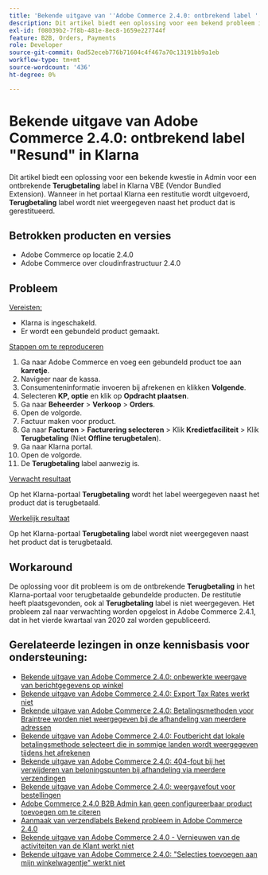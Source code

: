 ```yaml
---
title: 'Bekende uitgave van ''Adobe Commerce 2.4.0: ontbrekend label ''Refund'' in Klarna'
description: Dit artikel biedt een oplossing voor een bekend probleem in Admin voor een ontbrekend **Refund**-label in Klarna VBE (Bundled Extension van leverancier). Wanneer in het portaal Klarna een restitutie wordt uitgevoerd, wordt het label **Resund** niet weergegeven naast het product uit de bundel dat is terugbetaald.
exl-id: f08039b2-7f8b-481e-8ec8-1659e227744f
feature: B2B, Orders, Payments
role: Developer
source-git-commit: 0ad52eceb776b71604c4f467a70c13191bb9a1eb
workflow-type: tm+mt
source-wordcount: '436'
ht-degree: 0%

---
```


# Bekende uitgave van Adobe Commerce 2.4.0: ontbrekend label &quot;Resund&quot; in Klarna

Dit artikel biedt een oplossing voor een bekende kwestie in Admin voor een ontbrekende **Terugbetaling** label in Klarna VBE (Vendor Bundled Extension). Wanneer in het portaal Klarna een restitutie wordt uitgevoerd, **Terugbetaling** label wordt niet weergegeven naast het product dat is gerestitueerd.

## Betrokken producten en versies

* Adobe Commerce op locatie 2.4.0
* Adobe Commerce over cloudinfrastructuur 2.4.0

## Probleem

<u>Vereisten:</u>

* Klarna is ingeschakeld.
* Er wordt een gebundeld product gemaakt.

<u>Stappen om te reproduceren</u>

1. Ga naar Adobe Commerce en voeg een gebundeld product toe aan **karretje**.
1. Navigeer naar de kassa.
1. Consumenteninformatie invoeren bij afrekenen en klikken **Volgende**.
1. Selecteren **KP, optie** en klik op **Opdracht plaatsen**.
1. Ga naar **Beheerder** > **Verkoop** > **Orders**.
1. Open de volgorde.
1. Factuur maken voor product.
1. Ga naar **Facturen** > **Facturering selecteren** > Klik **Kredietfaciliteit** > Klik **Terugbetaling** (Niet **Offline terugbetalen**).
1. Ga naar Klarna portal.
1. Open de volgorde.
1. De **Terugbetaling** label aanwezig is.

<u>Verwacht resultaat</u>

Op het Klarna-portaal **Terugbetaling** wordt het label weergegeven naast het product dat is terugbetaald.

<u>Werkelijk resultaat</u>

Op het Klarna-portaal **Terugbetaling** label wordt niet weergegeven naast het product dat is terugbetaald.

## Workaround

De oplossing voor dit probleem is om de ontbrekende **Terugbetaling** in het Klarna-portaal voor terugbetaalde gebundelde producten. De restitutie heeft plaatsgevonden, ook al **Terugbetaling** label is niet weergegeven. Het probleem zal naar verwachting worden opgelost in Adobe Commerce 2.4.1, dat in het vierde kwartaal van 2020 zal worden gepubliceerd.

## Gerelateerde lezingen in onze kennisbasis voor ondersteuning:

* [Bekende uitgave van Adobe Commerce 2.4.0: onbewerkte weergave van berichtgegevens op winkel](/help/troubleshooting/storefront/magento-2-4-0-issue-storefront-raw-message-data-display.md)
* [Bekende uitgave van Adobe Commerce 2.4.0: Export Tax Rates werkt niet](/help/troubleshooting/miscellaneous/magento-2-4-0-known-issue-export-tax-rates-does-not-work.md)
* [Bekende uitgave van Adobe Commerce 2.4.0: Betalingsmethoden voor Braintree worden niet weergegeven bij de afhandeling van meerdere adressen](/help/troubleshooting/payments/magento-2-4-0-braintree-not-in-multiple-addresses-checkout.md)
* [Bekende uitgave van Adobe Commerce 2.4.0: Foutbericht dat lokale betalingsmethode selecteert die in sommige landen wordt weergegeven tijdens het afrekenen](/help/troubleshooting/payments/magento-2-4-0-checkout-error-selecting-local-payments.md)
* [Bekende uitgave van Adobe Commerce 2.4.0: 404-fout bij het verwijderen van beloningspunten bij afhandeling via meerdere verzendingen](/help/troubleshooting/storefront/magento-2-4-0-404-error-removing-rewards-points-on-multi-shipping-checkout.md)
* [Bekende uitgave van Adobe Commerce 2.4.0: weergavefout voor bestellingen](/help/troubleshooting/storefront/magento-2-4-0-known-issue-orders-display-error.md)
* [Adobe Commerce 2.4.0 B2B Admin kan geen configureerbaar product toevoegen om te citeren](/help/troubleshooting/miscellaneous/magento-2-4-0-b2b-admin-can-t-add-configurable-product-to-quote.md)
* [Aanmaak van verzendlabels Bekend probleem in Adobe Commerce 2.4.0](/help/troubleshooting/known-issues-patches-attached/shipping-labels-creation-known-issue-in-magento-2-4-0.md)
* [Bekende uitgave van Adobe Commerce 2.4.0 - Vernieuwen van de activiteiten van de Klant werkt niet](/help/troubleshooting/miscellaneous/magento-2-4-0-refresh-on-customer-activities-does-not-work.md)
* [Bekende uitgave van Adobe Commerce 2.4.0: &quot;Selecties toevoegen aan mijn winkelwagentje&quot; werkt niet](/help/troubleshooting/miscellaneous/magento-2-4-0-add-selections-to-my-cart-does-not-work.md)
